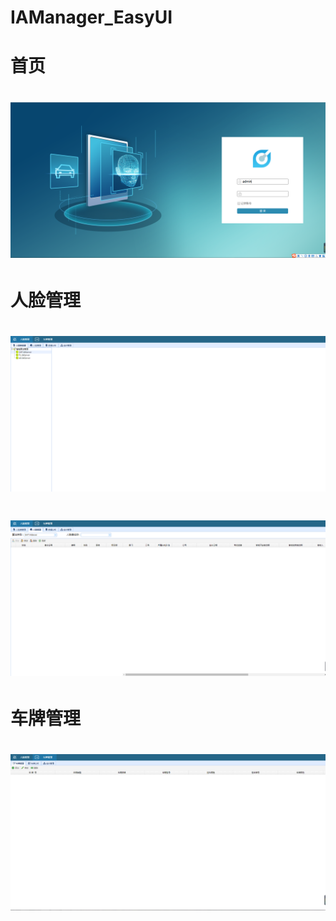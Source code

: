 # IAManager_EasyUI
# 首页
# ![image](https://github.com/GodLovesYou/IAManager_EasyUI/blob/master/shouye.png)
# 人脸管理
# ![image](https://github.com/GodLovesYou/IAManager_EasyUI/blob/master/face.png)
# ![image](https://github.com/GodLovesYou/IAManager_EasyUI/blob/master/face2.png)
# 车牌管理
# ![image](https://github.com/GodLovesYou/IAManager_EasyUI/blob/master/car.png)
